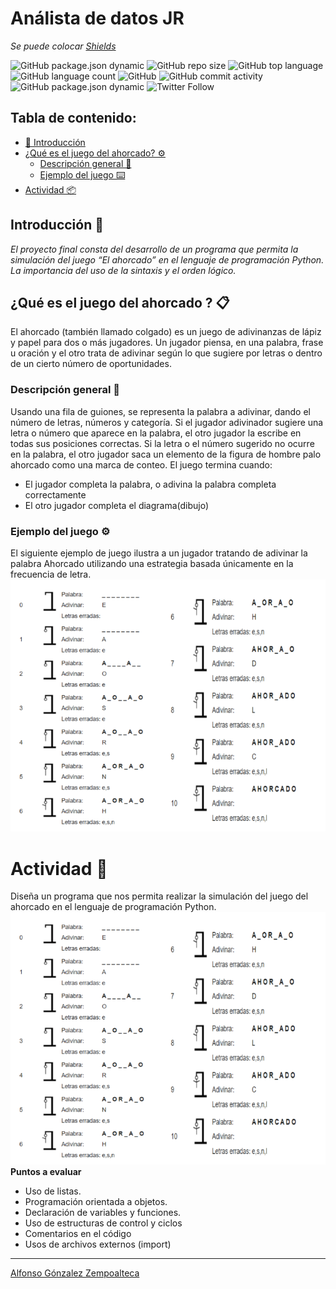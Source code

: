 # Análista de datos JR

_Se puede colocar [Shields](https://shields.io/)_

![GitHub package.json dynamic][a]
![GitHub repo size][b]
![GitHub top language][c]
![GitHub language count][d]
![GitHub][e]
![GitHub commit activity][f]
![GitHub package.json dynamic][g]
![Twitter Follow][h]

## Tabla de contenido:
- [🚀 Introducción][1]
- [¿Qué es el juego del ahorcado? ⚙️][2]
    - [Descripción general 🔩][2.1]
    - [Ejemplo del juego ⌨️][2.2]
- [Actividad 📦][3]

## Introducción 🚀

_El proyecto final consta del desarrollo de un programa que permita la simulación del juego “El ahorcado” en el lenguaje de programación Python. La importancia del uso de la sintaxis y el orden lógico._
## ¿Qué es el juego del ahorcado ? 📋

El ahorcado (también llamado colgado) es un juego de adivinanzas de lápiz y papel para dos o más jugadores. Un jugador piensa, en una palabra, frase u oración y el otro trata de adivinar según lo que sugiere por letras o dentro de un cierto número de oportunidades.

### Descripción general 🔧

Usando una fila de guiones, se representa la palabra a adivinar, dando el número de letras, números y categoría. Si el jugador adivinador sugiere una letra o número que aparece en la palabra, el otro jugador la escribe en todas sus posiciones correctas. Si la letra o el número sugerido no ocurre en la palabra, el otro jugador saca un elemento de la figura de hombre palo ahorcado como una marca de conteo. El juego termina cuando:
* El jugador completa la palabra, o adivina la palabra completa correctamente
* El otro jugador completa el diagrama(dibujo)


### Ejemplo del juego ⚙️

El siguiente ejemplo de juego ilustra a un jugador tratando de adivinar la palabra Ahorcado utilizando una estrategia basada únicamente en la frecuencia de letra.
![EjemploAhorcado](https://raw.githubusercontent.com/Alfonso6z/pythonEDC/main/ahorcado.png)

# Actividad 🔩
Diseña un programa que nos permita realizar la simulación del juego del ahorcado en el lenguaje de programación Python.
![EjemploAhorcado](https://raw.githubusercontent.com/Alfonso6z/pythonEDC/main/ahorcado.png)
__Puntos a evaluar__
* Uso de listas.
* Programación orientada a objetos.
* Declaración de variables y funciones.
* Uso de estructuras de control y ciclos
* Comentarios en el código
* Usos de archivos externos (import)   

---
[Alfonso Gónzalez Zempoalteca](https://github.com/Alfonso6z)

[a]: https://img.shields.io/github/package-json/version/Alfonso6z/RWSUamiStream?color=gree
[b]: https://img.shields.io/github/repo-size/Alfonso6z/RWSUamiStream?label=Tama%C3%B1o%20del%20repositorio         
[c]: https://img.shields.io/github/languages/top/Alfonso6z/RWSUamiStream?color=green
[d]: https://img.shields.io/github/languages/count/Alfonso6z/RWSUamiStream?label=Lenguajes&color=yellow
[e]: https://img.shields.io/github/license/Alfonso6z/RWSUamiStream
[f]: https://img.shields.io/github/commit-activity/w/Alfonso6z/RWSUamiStream?color=orange
[g]: https://img.shields.io/github/package-json/author/Alfonso6z/RWSUamiStream?color=purple
[h]: https://img.shields.io/twitter/follow/Alfonso6Z?label=Seguir&style=social

[1]: #introducción-🚀
[1.1]: #pre-requisitos-📋
[1.2]: #instalación-🔧
[2]: #ejecutando-las-pruebas-⚙️
[2.1]: #analice-las-pruebas-end-to-end-🔩
[2.2]: #y-las-pruebas-de-estilo-de-codificación-⌨️
[3]: #despliegue-📦
[4]: #donstruido-con-🛠️
[5]: #contribuyendo-🖇️
[6]: #wiki-📖
[7]: #versionado-📌
[8]: #autores-✒️
[9]: #licencia-📄
[10]: #expresiones-de-gratitud-🎁
